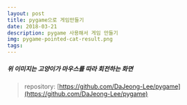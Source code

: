```yaml
---
layout: post
title: pygame으로 게임만들기
date: 2018-03-21
description: pygame 사용해서 게임 만들기
img: pygame-pointed-cat-result.png
tags:
---
```


##### 위 이미지는 고양이가 마우스를 따라 회전하는 화면

> repository: [https://github.com/DaJeong-Lee/pygame](https://github.com/DaJeong-Lee/pygame)